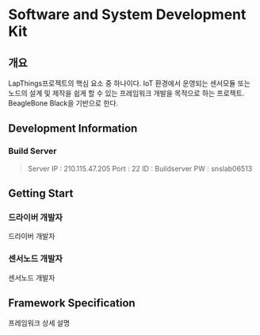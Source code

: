 ﻿# Software and System Development Kit
## 개요
LapThings프로젝트의 핵심 요소 중 하나이다. IoT 환경에서 운영되는 센서모듈 또는 노드의 설계 및 제작을 쉽게 할 수 있는 프레임워크 개발을 목적으로 하는 프로젝트. BeagleBone Black을 기반으로 한다.

## Development Information
### Build Server
> Server IP : 210.115.47.205
> Port : 22
> ID : Buildserver
> PW : snslab06513

## Getting Start
### 드라이버 개발자
드라이버 개발자
### 센서노드 개발자
센서노드 개발자

## Framework Specification
프레임워크 상세 설명
